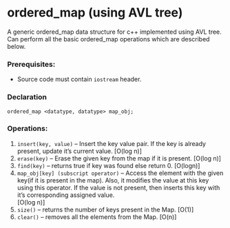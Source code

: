 # ordered_map (using AVL tree)

A generic ordered_map data structure for c++ implemented using AVL tree. Can perform all the basic ordered_map operations which are described below.

### Prerequisites:
* Source code must contain `iostream` header. 

### Declaration
`ordered_map <datatype, datatype> map_obj;`

### Operations:

1. `insert(key, value)` – Insert the key value pair. If the key is already
present, update it’s current value. [O(log n)]
2. `erase(key)` – Erase the given key from the map if it is present.
[O(log n)]
3. `find(key)` – returns true if key was found else return 0. [O(logn)]
4. `map_obj[key] (subscript operator)` – Access the element with the
given key(if it is present in the map). Also, it modifies the value at this key using this operator. If the value is not
present, then inserts this key with it’s corresponding assigned value. </br> [O(log n)]
5. `size()` – returns the number of keys present in the Map. [O(1)]
6. `clear()` – removes all the elements from the Map. [O(n)]

